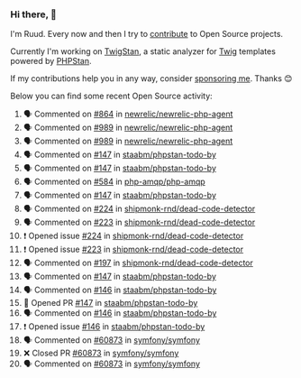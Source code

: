 ### Hi there, 👋

I'm Ruud. Every now and then I try to [contribute](https://github.com/pulls?q=+is%3Apr+author%3Aruudk+archived%3Afalse+is%3Apublic+) to Open Source projects.

Currently I'm working on [TwigStan](https://github.com/twigstan), a static analyzer for [Twig](https://twig.symfony.com/) templates powered by [PHPStan](https://phpstan.org/).

If my contributions help you in any way, consider [sponsoring me](https://github.com/sponsors/ruudk). Thanks 😊

Below you can find some recent Open Source activity:

<!--START_SECTION:activity-->
1. 🗣 Commented on [#864](https://github.com/newrelic/newrelic-php-agent/issues/864#issuecomment-3014952202) in [newrelic/newrelic-php-agent](https://github.com/newrelic/newrelic-php-agent)
2. 🗣 Commented on [#989](https://github.com/newrelic/newrelic-php-agent/issues/989#issuecomment-3014286367) in [newrelic/newrelic-php-agent](https://github.com/newrelic/newrelic-php-agent)
3. 🗣 Commented on [#989](https://github.com/newrelic/newrelic-php-agent/issues/989#issuecomment-3014285323) in [newrelic/newrelic-php-agent](https://github.com/newrelic/newrelic-php-agent)
4. 🗣 Commented on [#147](https://github.com/staabm/phpstan-todo-by/pull/147#issuecomment-3009317189) in [staabm/phpstan-todo-by](https://github.com/staabm/phpstan-todo-by)
5. 🗣 Commented on [#147](https://github.com/staabm/phpstan-todo-by/pull/147#issuecomment-3009105383) in [staabm/phpstan-todo-by](https://github.com/staabm/phpstan-todo-by)
6. 🗣 Commented on [#584](https://github.com/php-amqp/php-amqp/pull/584#issuecomment-3008919776) in [php-amqp/php-amqp](https://github.com/php-amqp/php-amqp)
7. 🗣 Commented on [#147](https://github.com/staabm/phpstan-todo-by/pull/147#issuecomment-3008780373) in [staabm/phpstan-todo-by](https://github.com/staabm/phpstan-todo-by)
8. 🗣 Commented on [#224](https://github.com/shipmonk-rnd/dead-code-detector/issues/224#issuecomment-3008680560) in [shipmonk-rnd/dead-code-detector](https://github.com/shipmonk-rnd/dead-code-detector)
9. 🗣 Commented on [#223](https://github.com/shipmonk-rnd/dead-code-detector/issues/223#issuecomment-3007910464) in [shipmonk-rnd/dead-code-detector](https://github.com/shipmonk-rnd/dead-code-detector)
10. ❗ Opened issue [#224](https://github.com/shipmonk-rnd/dead-code-detector/issues/224) in [shipmonk-rnd/dead-code-detector](https://github.com/shipmonk-rnd/dead-code-detector)
11. ❗ Opened issue [#223](https://github.com/shipmonk-rnd/dead-code-detector/issues/223) in [shipmonk-rnd/dead-code-detector](https://github.com/shipmonk-rnd/dead-code-detector)
12. 🗣 Commented on [#197](https://github.com/shipmonk-rnd/dead-code-detector/pull/197#issuecomment-3007630431) in [shipmonk-rnd/dead-code-detector](https://github.com/shipmonk-rnd/dead-code-detector)
13. 🗣 Commented on [#147](https://github.com/staabm/phpstan-todo-by/pull/147#issuecomment-2999369031) in [staabm/phpstan-todo-by](https://github.com/staabm/phpstan-todo-by)
14. 🗣 Commented on [#146](https://github.com/staabm/phpstan-todo-by/issues/146#issuecomment-2999165994) in [staabm/phpstan-todo-by](https://github.com/staabm/phpstan-todo-by)
15. 💪 Opened PR [#147](https://github.com/staabm/phpstan-todo-by/pull/147) in [staabm/phpstan-todo-by](https://github.com/staabm/phpstan-todo-by)
16. 🗣 Commented on [#146](https://github.com/staabm/phpstan-todo-by/issues/146#issuecomment-2999140358) in [staabm/phpstan-todo-by](https://github.com/staabm/phpstan-todo-by)
17. ❗ Opened issue [#146](https://github.com/staabm/phpstan-todo-by/issues/146) in [staabm/phpstan-todo-by](https://github.com/staabm/phpstan-todo-by)
18. 🗣 Commented on [#60873](https://github.com/symfony/symfony/pull/60873#issuecomment-2995647421) in [symfony/symfony](https://github.com/symfony/symfony)
19. ❌ Closed PR [#60873](https://github.com/symfony/symfony/pull/60873) in [symfony/symfony](https://github.com/symfony/symfony)
20. 🗣 Commented on [#60873](https://github.com/symfony/symfony/pull/60873#issuecomment-2995630696) in [symfony/symfony](https://github.com/symfony/symfony)
<!--END_SECTION:activity-->
